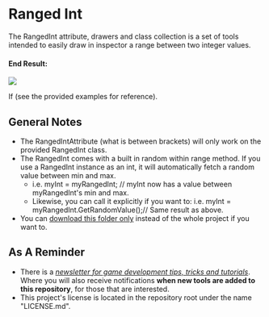 # Ranged Int
The RangedInt attribute, drawers and class collection is a set of tools intended to easily draw in inspector a range between two integer values.

#### End Result:

![](https://github.com/heisarzola/Unity-Development-Tools/blob/master/Tools/Scriptable%20Object%20Factory/Scriptable%20Object%20Factory.gif)

If (see the provided examples for reference).

## General Notes
* The RangedIntAttribute (what is between brackets) will only work on the provided RangedInt class.
* The RangedInt comes with a built in random within range method. If you use a RangedInt instance as an int, it will automatically fetch a random value between min and max.
	* i.e. myInt = myRangedInt; // myInt now has a value between myRangedInt's min and max.
	* Likewise, you can call it explicitly if you want to: i.e. myInt = myRangedInt.GetRandomValue();// Same result as above.	
* You can [download this folder only](https://minhaskamal.github.io/DownGit/#/home?url=https://github.com/heisarzola/Unity-Development-Tools/tree/master/Attributes/Ranged%20Int) instead of the whole project if you want to.

## As A Reminder 
 * There is a [*newsletter for game development tips, tricks and tutorials*](https://heisarzola.us16.list-manage.com/subscribe?u=711c0d50be32d6a5eca3ccb18&id=43d6d70f28).
 Where you will also receive notifications **when new tools are added to this repository**, for those that are interested.
* This project's license is located in the repository root under the name "LICENSE.md".